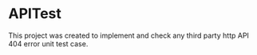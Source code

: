 # APITest
This project was created to implement and check any third party http API 404 error unit test case.
